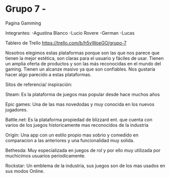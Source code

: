 # Grupo 7 - 
Pagina Gamming

Integrantes: 
-Agustina Blanco
-Lucio Rovere
-German 
-Lucas 



Tablero de Trello
https://trello.com/b/h5vWoeGO/grupo-7

Nosotros elegimos estas plataformas porque son las que nos parece que tienen la mejor estética, 
son claras para el usuario y fáciles de usar. Tienen un amplia oferta de productos y son las más 
reconocidas en el mundo del gaming. Tienen un alcanze masivo ya que son confiables. Nos gustaría hacer algo parecido a 
estas plataformas.



Sitos de referencia/ inspiración: 

Steam: Es la plataforma de juegos mas popular desde hace muchos años

Epic games: Una de las mas novedodas y muy conocida en los nuevos jugadores.

Battle.net: Es la plataforma propiedad de blizzard ent. que cuenta con varios de los juegos historicamente mas reconocidos de la industria

Origin: Una app con un estilo propio mas sobrio y comedido en comparacion a las anteriores y una funcionalidad muy solida.

Bethesda: Muy especializada en juegos de rol y por ello muy utilizada por muchicimos usuarios periodicamente.

Rockstar: Un emblema de la industria, sus juegos son de los mas usados en sus modos Online.